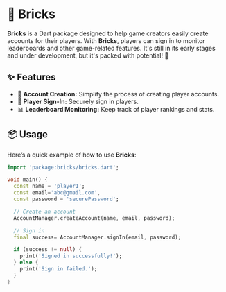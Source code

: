 # 🧱 Bricks

**Bricks** is a Dart package designed to help game creators easily create accounts for their players. With **Bricks**, players can sign in to monitor leaderboards and other game-related features. It's still in its early stages and under development, but it's packed with potential! 🚀

## ✨ Features

- 📝 **Account Creation:** Simplify the process of creating player accounts.
- 🔐 **Player Sign-In:** Securely sign in players.
- 📊 **Leaderboard Monitoring:** Keep track of player rankings and stats.

## 📦 Usage

Here’s a quick example of how to use **Bricks**:

```dart
import 'package:bricks/bricks.dart';

void main() {
  const name = 'player1';
  const email='abc@gmail.com',
  const password = 'securePassword';

  // Create an account
  AccountManager.createAccount(name, email, password);

  // Sign in
  final success= AccountManager.signIn(email, password);

  if (success != null) {
    print('Signed in successfully!');
  } else {
    print('Sign in failed.');
  }
}


